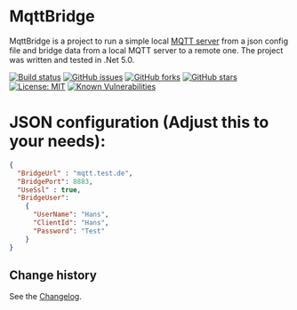 MqttBridge
====================================

MqttBridge is a project to run a simple local [MQTT server](https://github.com/chkr1011/MQTTnet) from a json config file and bridge data from a local MQTT server to a remote one.
The project was written and tested in .Net 5.0.

[![Build status](https://ci.appveyor.com/api/projects/status/pmjxmlygfiyna44h?svg=true)](https://ci.appveyor.com/project/SeppPenner/mqttbridge)
[![GitHub issues](https://img.shields.io/github/issues/SeppPenner/MqttBridge.svg)](https://github.com/SeppPenner/MqttBridge/issues)
[![GitHub forks](https://img.shields.io/github/forks/SeppPenner/MqttBridge.svg)](https://github.com/SeppPenner/MqttBridge/network)
[![GitHub stars](https://img.shields.io/github/stars/SeppPenner/MqttBridge.svg)](https://github.com/SeppPenner/MqttBridge/stargazers)
[![License: MIT](https://img.shields.io/badge/License-MIT-blue.svg)](https://raw.githubusercontent.com/SeppPenner/MqttBridge/master/License.txt)
[![Known Vulnerabilities](https://snyk.io/test/github/SeppPenner/MqttBridge/badge.svg)](https://snyk.io/test/github/SeppPenner/MqttBridge)

# JSON configuration (Adjust this to your needs):
```json
{
  "BridgeUrl" : "mqtt.test.de",
  "BridgePort": 8883,
  "UseSsl" : true,
  "BridgeUser":
    {
      "UserName": "Hans",
      "ClientId": "Hans",
      "Password": "Test"
    }
}
```

Change history
--------------

See the [Changelog](https://github.com/SeppPenner/MqttBridge/blob/master/Changelog.md).